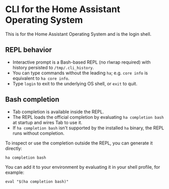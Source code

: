 # CLI for the Home Assistant Operating System

This is for the Home Assistant Operating System and is the login shell.

## REPL behavior

- Interactive prompt is a Bash-based REPL (no rlwrap required) with history persisted to `/tmp/.cli_history`.
- You can type commands without the leading `ha`; e.g. `core info` is equivalent to `ha core info`.
- Type `login` to exit to the underlying OS shell, or `exit` to quit.

## Bash completion

- Tab completion is available inside the REPL.
- The REPL loads the official completion by evaluating `ha completion bash` at startup and wires Tab to use it.
- If `ha completion bash` isn't supported by the installed `ha` binary, the REPL runs without completion.

To inspect or use the completion outside the REPL, you can generate it directly:

```
ha completion bash
```

You can add it to your environment by evaluating it in your shell profile, for example:

```
eval "$(ha completion bash)"
```
